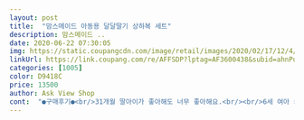 ```yaml
---
layout: post 
title:  "맘스메이드 아동용 달달딸기 상하복 세트" 
description: 맘스메이드 ..
date: 2020-06-22 07:30:05 
img: https://static.coupangcdn.com/image/retail/images/2020/02/17/12/4/ae848752-092c-4052-b6f4-f4af64c8d409.jpg 
linkUrl: https://link.coupang.com/re/AFFSDP?lptag=AF3600438&subid=ahnPublicAsk&pageKey=1306951470&itemId=2322450139&vendorItemId=70319116177&traceid=V0-113-b1b43fea0bcb912f 
categories: [1005] 
color: D9418C 
price: 13500 
author: Ask View Shop 
cont:  "●구매후기●<br/>31개월 딸아이가 좋아해도 너무 좋아해요.<br/><br/>6세 여아 키 109Cm 몸무게  185KG<br/>L 싸이즈 구매 해서 딱맞게 입히려고 했는데 없어서<br/>M 구매했는데, 내년에 입어도 될 것 같아요.<br/><br/>Xl 싸이즈 구매 했어요 클까봐 걱정했는데  여유핏있게 예쁘고 내년한해 더 이쁘게 입힐수 있을것 같애요<br/>건조기 돌렸는데도 크게 줄지 않았어요.<br/><br/>그게 살짝 아쉽<br/>그래도 객관적으로 말씀드리면<br/>그래도 깜찍하구 넘이뻐욤 재구매하롱 올게욤<br/>그만큼 마음에 들었던 거죠.<br/><br/>근데 이옷 보자마자 입혀달래서<br/>다음날 다른 옷 입고는 예전처럼 실수 하더라구요.<br/><br/>단점이라면 건조기 돌린 탓인지 어깨와 뒷부분이 살짝 말려서 애가 좀 불편해 하더라구요.<br/><br/>뒷면 엑스자 민소매구여<br/>디자인 좋고, 색상 초록과 핑크 배합 진짜 좋네요!<br/>딱! 자기 취저인가봐요.<br/><br/>레드가 사이즈 없던데, 하나 더 살까 싶어요<br/>많이 파세요<br/>사진이랑 똑같고  재질도 좋고 최고입니다<br/>얼른 빨고 건조기 돌려서 입혀주면서<br/>오줌 싸면 바지 더러워지니까 꼭 변기에 봐야한다 일렀더니, 세상에.<br/>.<br/> 한번도 바지에 안 쌈!<br/>요즘 기저귀 떼는 훈련 중인데,<br/>이거 하나로 별 다섯개 드리고 싶은 맘<br/>이것 두말할 것도 없이 별다섯개 입니다.<br/><br/>재질이 많이 얇지 않고<br/>좀 예민한 아이이기도 합니다만,<br/>쿠팡 리뷰는  쿠팡 사용이후 처음인것 같애요<br/>키 100센치 몸무게17키로 딸입히려고 구매했어요<br/>평소 건조기 돌려서 줄어든 100사이즈가 딱! 맞거든요.<br/><br/>하루에도 몇 번씩 실수해서 팬티, 바지 빨아대기 힘들거든요.<br/><br/>한치수 크게 사려고했는데 사이즈가없어서 엠사이즈구매했는데 너무 딱맞아용 ㅋㅋㅋㅋ 그래도 스판이좋아서 애가 답답해하지않네요 ㅎㅎ 이번 한철 잘입힐거같아요 한치수 큰거사면 살짝 여유핏이엿을텐데 아쉽네여ㅎㅎ<br/>" 
---
```

